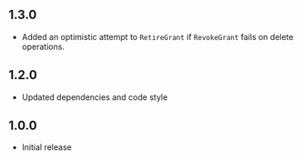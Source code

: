## 1.3.0
* Added an optimistic attempt to `RetireGrant` if `RevokeGrant` fails on delete operations.

## 1.2.0
* Updated dependencies and code style

## 1.0.0
* Initial release
